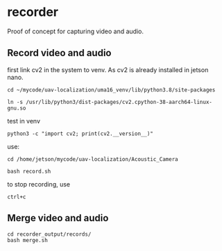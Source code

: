 # recorder

Proof of concept for capturing video and audio.

## Record video and audio
first link cv2 in the system to venv. As cv2 is already installed in jetson nano.

```
cd ~/mycode/uav-localization/uma16_venv/lib/python3.8/site-packages
```

```
ln -s /usr/lib/python3/dist-packages/cv2.cpython-38-aarch64-linux-gnu.so
```

test in venv
```
python3 -c "import cv2; print(cv2.__version__)"
```

use:

```
cd /home/jetson/mycode/uav-localization/Acoustic_Camera

bash record.sh
```

to stop recording, use
```
ctrl+c
```

## Merge video and audio
```
cd recorder_output/records/
bash merge.sh
```
